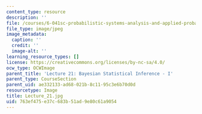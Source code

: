 ```yaml
---
content_type: resource
description: ''
file: /courses/6-041sc-probabilistic-systems-analysis-and-applied-probability-fall-2013/763ef475e37c683b51ad9e80c61a9054_Lecture_21.jpg
file_type: image/jpeg
image_metadata:
  caption: ''
  credit: ''
  image-alt: ''
learning_resource_types: []
license: https://creativecommons.org/licenses/by-nc-sa/4.0/
ocw_type: OCWImage
parent_title: 'Lecture 21: Bayesian Statistical Inference - I'
parent_type: CourseSection
parent_uid: ae332133-ad68-021b-8c11-95c3e6b70d0d
resourcetype: Image
title: Lecture_21.jpg
uid: 763ef475-e37c-683b-51ad-9e80c61a9054
---
```

